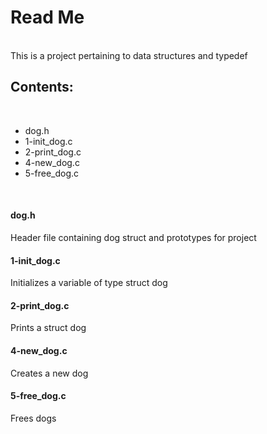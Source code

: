 <h1>Read Me</h1>
<br>
This is a project pertaining to data structures and typedef
<br>
<h2>Contents:</h2>
<br>
<ul>
	<li>dog.h</li>
	<li>1-init_dog.c</li>
	<li>2-print_dog.c</li>
	<li>4-new_dog.c</li>
	<li>5-free_dog.c</li>
</ul>
<br>
<h4>dog.h</h4>
Header file containing dog struct and prototypes for project
<br>
<h4>1-init_dog.c</h4>
Initializes a variable of type struct dog
<br>
<h4>2-print_dog.c</h4>
Prints a struct dog
<br>
<h4>4-new_dog.c</h4>
Creates a new dog
<br>
<h4>5-free_dog.c</h4>
Frees dogs
<br>
